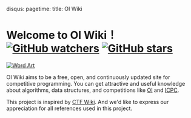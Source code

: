 disqus:
pagetime:
title: OI Wiki

# Welcome to **OI Wiki**！[![GitHub watchers](https://img.shields.io/github/watchers/OI-wiki/OI-wiki.svg?style=social&label=Watch)](https://github.com/OI-wiki/OI-wiki)  [![GitHub stars](https://img.shields.io/github/stars/OI-wiki/OI-wiki.svg?style=social&label=Stars)](https://github.com/OI-wiki/OI-wiki)

[![Word Art](https://cdn.jsdelivr.net/npm/oicdn@0.0.1/wordArt.webp)](https://github.com/OI-wiki/OI-wiki)

OI Wiki aims to be a free, open, and continuously updated site for competitive programming. You can get attractive and useful knowledge about algorithms, data structures, and competitions like [OI](https://en.wikipedia.org/wiki/Olympiad_in_Informatics) and [ICPC](https://en.wikipedia.org/wiki/International_Collegiate_Programming_Contest).

This project is inspired by [CTF Wiki](https://ctf-wiki.org/). And we'd like to express our appreciation for all references used in this project.

<!-- 
<div align="center">
<a href="https://www.hulu.com/" target="_blank"><img height="40px" src="https://cdn.jsdelivr.net/npm/oicdn@0.0.1/hulu-black.png"></a>
<a href="https://www.netlify.com/" target="_blank" style="margin-left: 60px;"><img height="40px" src="https://cdn.jsdelivr.net/npm/oicdn@0.0.2/netlify.png"></a>
</div> -->
